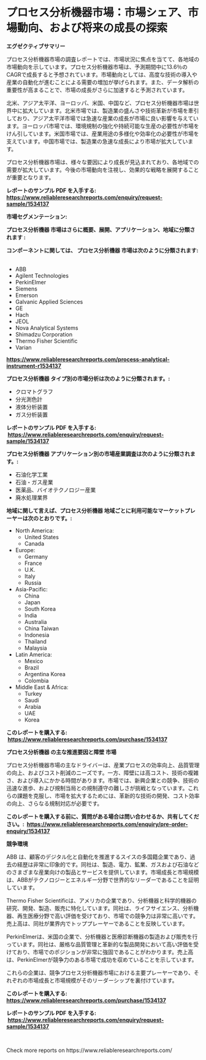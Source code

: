 <p><h1>プロセス分析機器市場：市場シェア、市場動向、および将来の成長の探索</h1></p><p><strong>エグゼクティブサマリー</strong></p>
<p><p>プロセス分析機器市場の調査レポートでは、市場状況に焦点を当てて、各地域の市場動向を示しています。プロセス分析機器市場は、予測期間中に13.6％のCAGRで成長すると予想されています。市場動向としては、高度な技術の導入や産業の自動化が進むことによる需要の増加が挙げられます。また、データ解析の重要性が高まることで、市場の成長がさらに加速すると予測されています。</p><p>北米、アジア太平洋、ヨーロッパ、米国、中国など、プロセス分析機器市場は世界中に拡大しています。北米市場では、製造業の盛んさや技術革新が市場を牽引しており、アジア太平洋市場では急速な産業の成長が市場に良い影響を与えています。ヨーロッパ市場では、環境規制の強化や持続可能な生産の必要性が市場をけん引しています。米国市場では、産業用途の多様化や効率化の必要性が市場を支えています。中国市場では、製造業の急速な成長により市場が拡大しています。</p><p>プロセス分析機器市場は、様々な要因により成長が見込まれており、各地域での需要が拡大しています。今後の市場動向を注視し、効果的な戦略を展開することが重要となります。</p></p>
<p><strong>レポートのサンプル PDF を入手する: <a href="https://www.reliableresearchreports.com/enquiry/request-sample/1534137">https://www.reliableresearchreports.com/enquiry/request-sample/1534137</a></strong></p>
<p><strong>市場セグメンテーション:</strong></p>
<p><strong> プロセス分析機器 市場はさらに概要、展開、アプリケーション、地域に分類されます :</strong></p>
<p><strong>コンポーネントに関しては、 プロセス分析機器 市場は次のように分類されます: &nbsp;</strong></p>
<p><ul><li>ABB</li><li>Agilent Technologies</li><li>PerkinElmer</li><li>Siemens</li><li>Emerson</li><li>Galvanic Applied Sciences</li><li>GE</li><li>Hach</li><li>JEOL</li><li>Nova Analytical Systems</li><li>Shimadzu Corporation</li><li>Thermo Fisher Scientific</li><li>Varian</li></ul></p>
<p><strong><a href="https://www.reliableresearchreports.com/process-analytical-instrument-r1534137">https://www.reliableresearchreports.com/process-analytical-instrument-r1534137</a></strong></p>
<p><strong> プロセス分析機器 タイプ別の市場分析は次のように分類されます。:</strong></p>
<p><ul><li>クロマトグラフ</li><li>分光測色計</li><li>液体分析装置</li><li>ガス分析装置</li></ul></p>
<p><strong>レポートのサンプル PDF を入手する: &nbsp;<a href="https://www.reliableresearchreports.com/enquiry/request-sample/1534137">https://www.reliableresearchreports.com/enquiry/request-sample/1534137</a></strong></p>
<p><strong> プロセス分析機器 アプリケーション別の市場産業調査は次のように分類されます。:</strong></p>
<p><ul><li>石油化学工業</li><li>石油・ガス産業</li><li>医薬品、バイオテクノロジー産業</li><li>廃水処理業界</li></ul></p>
<p><strong>地域に関して言えば、プロセス分析機器 地域ごとに利用可能なマーケットプレーヤーは次のとおりです。:</strong></p>
<p><ul>
    <li>
        North America:
        <ul>
            <li>United States</li>
            <li>Canada</li>
        </ul>
    </li>
    <li>
        Europe:
        <ul>
            <li>Germany</li>
            <li>France</li>
            <li>U.K.</li>
            <li>Italy</li>
            <li>Russia</li>
        </ul>
    </li>
    <li>
        Asia-Pacific:
        <ul>
            <li>China</li>
            <li>Japan</li>
            <li>South Korea</li>
            <li>India</li>
            <li>Australia</li>
            <li>China Taiwan</li>
            <li>Indonesia</li>
            <li>Thailand</li>
            <li>Malaysia</li>
        </ul>
    </li>
    <li>
        Latin America:
        <ul>
            <li>Mexico</li>
            <li>Brazil</li>
            <li>Argentina Korea</li>
            <li>Colombia</li>
        </ul>
    </li>
    <li>
        Middle East & Africa:
        <ul>
            <li>Turkey</li>
            <li>Saudi</li>
            <li>Arabia</li>
            <li>UAE</li>
            <li>Korea</li>
        </ul>
    </li>
    </ul></p>
<p><strong>このレポートを購入する: &nbsp;<a href="https://www.reliableresearchreports.com/purchase/1534137">https://www.reliableresearchreports.com/purchase/1534137</a></strong></p>
<p><strong>プロセス分析機器 の主な推進要因と障壁 市場</strong></p>
<p><p>プロセス分析機器市場の主なドライバーは、産業プロセスの効率向上、品質管理の向上、およびコスト削減のニーズです。一方、障壁には高コスト、技術の複雑さ、および導入にかかる時間があります。市場では、新興企業との競争、技術の迅速な進歩、および規制当局との規制遵守の難しさが挑戦となっています。これらの課題を克服し、市場を拡大するためには、革新的な技術の開発、コスト効率の向上、さらなる規制対応が必要です。</p></p>
<p><strong>このレポートを購入する前に、質問がある場合は問い合わせるか、共有してください。:&nbsp; <a href="https://www.reliableresearchreports.com/enquiry/pre-order-enquiry/1534137">https://www.reliableresearchreports.com/enquiry/pre-order-enquiry/1534137</a></strong></p>
<p><strong>競争環境</strong></p>
<p><p>ABB は、顧客のデジタル化と自動化を推進するスイスの多国籍企業であり、過去の経歴は非常に印象的です。同社は、製造、電力、鉱業、ガスおよび石油などのさまざまな産業向けの製品とサービスを提供しています。市場成長と市場規模は、ABBがテクノロジーとエネルギー分野で世界的なリーダーであることを証明しています。</p><p>Thermo Fisher Scientificは、アメリカの企業であり、分析機器と科学的機器の研究、開発、製造、販売に特化しています。同社は、ライフサイエンス、分析機器、再生医療分野で高い評価を受けており、市場での競争力は非常に高いです。売上高は、同社が業界内でトッププレーヤーであることを反映しています。</p><p>PerkinElmerは、米国の企業で、分析機器と医療診断機器の製造および販売を行っています。同社は、厳格な品質管理と革新的な製品開発において高い評価を受けており、市場でのポジションが非常に強固であることがわかります。売上高は、PerkinElmerが競争力のある市場で成功を収めていることを示しています。</p><p>これらの企業は、競争プロセス分析機器市場における主要プレーヤーであり、それぞれの市場成長と市場規模がそのリーダーシップを裏付けています。</p></p>
<p><strong>このレポートを購入する: &nbsp; <a href="https://www.reliableresearchreports.com/purchase/1534137">https://www.reliableresearchreports.com/purchase/1534137</a></strong></p>
<p><strong>レポートのサンプル PDF を入手する: &nbsp;<a href="https://www.reliableresearchreports.com/enquiry/request-sample/1534137">https://www.reliableresearchreports.com/enquiry/request-sample/1534137</a></strong><strong></strong></p>
<p>&nbsp;</p>
<p>Check more reports on https://www.reliableresearchreports.com/</p>